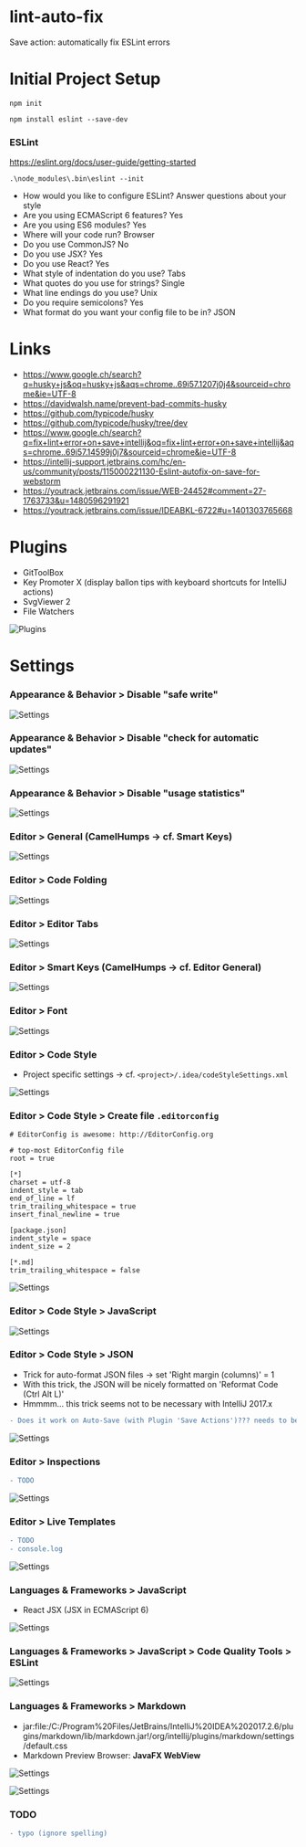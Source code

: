 # lint-auto-fix
Save action: automatically fix ESLint errors

# Initial Project Setup

`npm init`

`npm install eslint --save-dev`

### ESLint

https://eslint.org/docs/user-guide/getting-started

`.\node_modules\.bin\eslint --init`

- How would you like to configure ESLint? Answer questions about your style
- Are you using ECMAScript 6 features? Yes
- Are you using ES6 modules? Yes
- Where will your code run? Browser
- Do you use CommonJS? No
- Do you use JSX? Yes
- Do you use React? Yes
- What style of indentation do you use? Tabs
- What quotes do you use for strings? Single
- What line endings do you use? Unix
- Do you require semicolons? Yes
- What format do you want your config file to be in? JSON

# Links

- https://www.google.ch/search?q=husky+js&oq=husky+js&aqs=chrome..69i57.1207j0j4&sourceid=chrome&ie=UTF-8
- https://davidwalsh.name/prevent-bad-commits-husky
- https://github.com/typicode/husky
- https://github.com/typicode/husky/tree/dev
- https://www.google.ch/search?q=fix+lint+error+on+save+intellij&oq=fix+lint+error+on+save+intellij&aqs=chrome..69i57.14599j0j7&sourceid=chrome&ie=UTF-8
- https://intellij-support.jetbrains.com/hc/en-us/community/posts/115000221130-Eslint-autofix-on-save-for-webstorm
- https://youtrack.jetbrains.com/issue/WEB-24452#comment=27-1763733&u=1480596291921
- https://youtrack.jetbrains.com/issue/IDEABKL-6722#u=1401303765668
 
# Plugins

- GitToolBox
- Key Promoter X (display ballon tips with keyboard shortcuts for IntelliJ actions)
- SvgViewer 2
- File Watchers

![Plugins](screenshots/24-11-_2017_12-14-31.png)

# Settings

### Appearance & Behavior > Disable "safe write"

![Settings](screenshots/22-11-_2017_09-11-22.png)

### Appearance & Behavior > Disable "check for automatic updates"

![Settings](screenshots/22-11-_2017_09-48-09.png)

### Appearance & Behavior > Disable "usage statistics"

![Settings](screenshots/22-11-_2017_09-51-43.png)

### Editor > General (CamelHumps &rarr; cf. Smart Keys)

![Settings](screenshots/22-11-_2017_10-01-18.png)

### Editor > Code Folding

![Settings](screenshots/22-11-_2017_09-54-36.png)

### Editor > Editor Tabs

![Settings](screenshots/22-11-_2017_09-57-03.png)

### Editor > Smart Keys (CamelHumps &rarr; cf. Editor General)

![Settings](screenshots/22-11-_2017_09-59-17.png)

### Editor > Font

![Settings](screenshots/22-11-_2017_10-08-07.png)

### Editor > Code Style

- Project specific settings &rarr; cf. `<project>/.idea/codeStyleSettings.xml`

![Settings](screenshots/22-11-_2017_10-11-07.png)

### Editor > Code Style > Create file `.editorconfig`

```properties
# EditorConfig is awesome: http://EditorConfig.org

# top-most EditorConfig file
root = true

[*]
charset = utf-8
indent_style = tab
end_of_line = lf
trim_trailing_whitespace = true
insert_final_newline = true

[package.json]
indent_style = space
indent_size = 2

[*.md]
trim_trailing_whitespace = false
```

![Settings](screenshots/22-11-_2017_10-14-17.png)

### Editor > Code Style > JavaScript

![Settings](screenshots/22-11-_2017_18-24-35.png)

### Editor > Code Style > JSON

- Trick for auto-format JSON files &rarr; set 'Right margin (columns)' = 1
- With this trick, the JSON will be nicely formatted on 'Reformat Code (Ctrl Alt L)'
- Hmmmm... this trick seems not to be necessary with IntelliJ 2017.x

```diff
- Does it work on Auto-Save (with Plugin 'Save Actions')??? needs to be tested!!!
```

![Settings](screenshots/22-11-_2017_10-24-23.png)

### Editor > Inspections

```diff
- TODO
```

![Settings](screenshots/)

### Editor > Live Templates

```diff
- TODO
- console.log
```

![Settings](screenshots/)

### Languages & Frameworks > JavaScript

- React JSX (JSX in ECMAScript 6)

![Settings](screenshots/22-11-_2017_12-46-49.png)

### Languages & Frameworks > JavaScript > Code Quality Tools > ESLint

![Settings](screenshots/22-11-_2017_12-51-13.png)

### Languages & Frameworks > Markdown

- jar:file:/C:/Program%20Files/JetBrains/IntelliJ%20IDEA%202017.2.6/plugins/markdown/lib/markdown.jar!/org/intellij/plugins/markdown/settings/default.css
- Markdown Preview Browser: **JavaFX WebView**

![Settings](screenshots/22-11-_2017_13-20-25.png)

![Settings](screenshots/22-11-_2017_13-21-15.png)

### TODO

```diff
- typo (ignore spelling)
```
